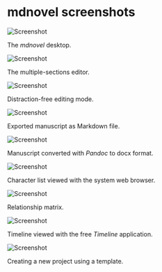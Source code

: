 # mdnovel screenshots

![Screenshot](desktop01.png)

The *mdnovel* desktop.

![Screenshot](editor01.png)

The multiple-sections editor.

![Screenshot](editor02.png)

Distraction-free editing mode.

![Screenshot](manuscript01.png)

Exported manuscript as Markdown file.

![Screenshot](manuscript02.png)

Manuscript converted with *Pandoc* to docx format.

![Screenshot](characters01.png)

Character list viewed with the system web browser.

![Screenshot](matrix01.png)

Relationship matrix.

![Screenshot](timeline01.png)

Timeline viewed with the free *Timeline* application.

![Screenshot](templates01.png)

Creating a new project using a template.


